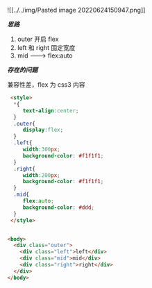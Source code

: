 
![[../../img/Pasted image 20220624150947.png]]

***思路***

1. outer 开启 flex
2. left 和 right 固定宽度
3. mid ---> flex:auto

***存在的问题***

兼容性差，flex 为 css3 内容


```html
 <style>
  *{
 	 text-align:center;
  }
  .outer{
 	 display:flex;
  }
  .left{
 	 width:300px;
 	 background-color: #f1f1f1;
  }
  .right{
 	 width:200px;
 	 background-color: #f1f1f1;
  }
  .mid{
 	 flex:auto;
 	 background-color: #ddd;
  }
 </style>


<body>
  <div class="outer">
    <div class="left">left</div>
    <div class="mid">mid</div>
    <div class="right">right</div>
  </div>
</body>
```
